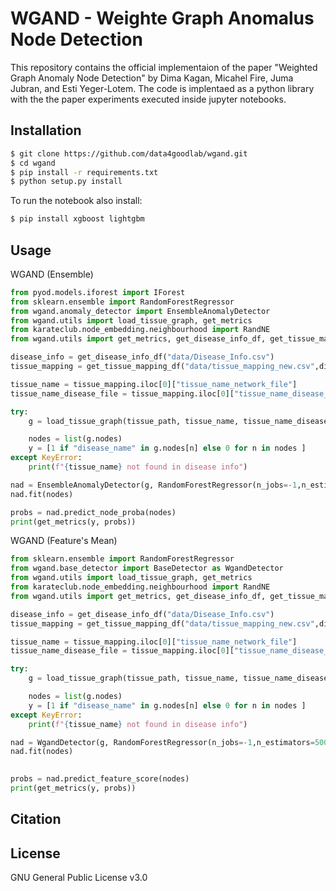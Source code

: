 # WGAND - Weighte Graph Anomalus Node Detection

This repository contains the official implementaion of the paper "Weighted Graph Anomaly Node Detection" by Dima Kagan, Micahel Fire, Juma Jubran, and Esti Yeger-Lotem.
The code is implentaed as a python library with the the paper experiments executed inside jupyter notebooks.

## Installation
```bash
$ git clone https://github.com/data4goodlab/wgand.git
$ cd wgand
$ pip install -r requirements.txt
$ python setup.py install
```
To run the notebook also install: 
```bash
$ pip install xgboost lightgbm
```
## Usage
WGAND (Ensemble)
```python
from pyod.models.iforest import IForest
from sklearn.ensemble import RandomForestRegressor
from wgand.anomaly_detector import EnsembleAnomalyDetector
from wgand.utils import load_tissue_graph, get_metrics
from karateclub.node_embedding.neighbourhood import RandNE
from wgand.utils import get_metrics, get_disease_info_df, get_tissue_mapping_df

disease_info = get_disease_info_df("data/Disease_Info.csv")
tissue_mapping = get_tissue_mapping_df("data/tissue_mapping_new.csv",disease_info)

tissue_name = tissue_mapping.iloc[0]["tissue_name_network_file"]
tissue_name_disease_file = tissue_mapping.iloc[0]["tissue_name_disease_file"]

try:
    g = load_tissue_graph(tissue_path, tissue_name, tissue_name_disease_file, disease_info)

    nodes = list(g.nodes)
    y = [1 if "disease_name" in g.nodes[n] else 0 for n in nodes ]
except KeyError:
    print(f"{tissue_name} not found in disease info")

nad = EnsembleAnomalyDetector(g, RandomForestRegressor(n_jobs=-1,n_estimators=500,random_state=2), IForest(n_jobs=-1,random_state=2), embedding_model=RandNE())
nad.fit(nodes)

probs = nad.predict_node_proba(nodes)
print(get_metrics(y, probs))
```

WGAND (Feature's Mean)
```python
from sklearn.ensemble import RandomForestRegressor
from wgand.base_detector import BaseDetector as WgandDetector
from wgand.utils import load_tissue_graph, get_metrics
from karateclub.node_embedding.neighbourhood import RandNE
from wgand.utils import get_metrics, get_disease_info_df, get_tissue_mapping_df

disease_info = get_disease_info_df("data/Disease_Info.csv")
tissue_mapping = get_tissue_mapping_df("data/tissue_mapping_new.csv",disease_info)

tissue_name = tissue_mapping.iloc[0]["tissue_name_network_file"]
tissue_name_disease_file = tissue_mapping.iloc[0]["tissue_name_disease_file"]

try:
    g = load_tissue_graph(tissue_path, tissue_name, tissue_name_disease_file, disease_info)

    nodes = list(g.nodes)
    y = [1 if "disease_name" in g.nodes[n] else 0 for n in nodes ]
except KeyError:
    print(f"{tissue_name} not found in disease info")

nad = WgandDetector(g, RandomForestRegressor(n_jobs=-1,n_estimators=500,random_state=2), embedding_model=RandNE())
nad.fit(nodes)
  

probs = nad.predict_feature_score(nodes)
print(get_metrics(y, probs))
```
## Citation

## License
GNU General Public License v3.0

